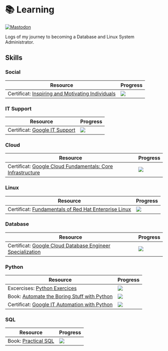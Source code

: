 # 📚 Learning
[![Mastodon](https://img.shields.io/static/v1?label=Mastodon&message=@gtronix&color=595aff&logo=mastodon)](https://defcon.social/@gtronix)

Logs of my journey to becoming a Database and Linux System Administrator.



## Skills

### Social

|Resource|Progress|
|---|---|
|Certificat: [Inspiring and Motivating Individuals](https://coursera.org/share/00173d42810cc6ca8fdc4bdce49bcfbf)|![](https://geps.dev/progress/100)|


### IT Support

|Resource|Progress|
|---|---|
|Certificat: [Google IT Support](https://coursera.org/share/e1b74687113f59843da91a554bfbd726)|![](https://geps.dev/progress/100)|

### Cloud

|Resource|Progress|
|---|---|
|Certificat: [Google Cloud Fundamentals: Core Infrastructure](https://coursera.org/share/f6a88e9eb5aaa1d05403882f0b66778c)|![](https://geps.dev/progress/100)|

### Linux

|Resource|Progress|
|---|---|
|Certificat: [Fundamentals of Red Hat Enterprise Linux](https://coursera.org/share/7973115628d49726d010cb50031489f1)|![](https://geps.dev/progress/100)|

### Database

|Resource|Progress|
|---|---|
|Certificat: [Google Cloud Database Engineer Specialization](https://www.coursera.org/specializations/google-cloud-database-engineer)|![](https://geps.dev/progress/80)|


### Python

|Resource|Progress|
|---|---|
|Excercises: [Python Exercices](https://www.w3schools.com/python/python_exercises.asp)|![](https://geps.dev/progress/25)|
|Book: [Automate the Boring Stuff with Python](https://nostarch.com/automatestuff2)|![](https://geps.dev/progress/20)|
|Certificat: [Google IT Automation with Python](https://www.coursera.org/professional-certificates/google-it-automation)|![](https://geps.dev/progress/0)|

### SQL

|Resource|Progress|
|---|---|
|Book: [Practical SQL](https://nostarch.com/practical-sql-2nd-edition)|![](https://geps.dev/progress/10)|
